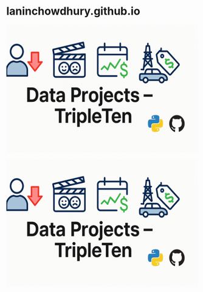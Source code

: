 # laninchowdhury.github.io

![Banner](banner.png)
<p align="center">
  <img src="banner.png" alt="TripleTen Data Projects Banner" width="800"/>
</p>
